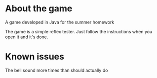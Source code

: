 # About the game

A game developed in Java for the summer homework

The game is a simple reflex tester.
Just follow the instructions when you open it and it's done.

# Known issues

The bell sound more times than should actually do
